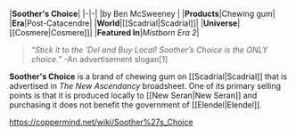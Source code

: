 |**Soother's Choice**|
|-|-|
|by  Ben McSweeney |
|**Products**|Chewing gum|
|**Era**|Post-Catacendre|
|**World**|[[Scadrial\|Scadrial]]|
|**Universe**|[[Cosmere\|Cosmere]]|
|**Featured In**|*Mistborn Era 2*|

>“*Stick it to the 'Del and Buy Local! Soother’s Choice is the ONLY choice.*”
\-An advertisement slogan[1]


**Soother's Choice** is a brand of chewing gum on [[Scadrial\|Scadrial]] that is advertised in *The New Ascendancy* broadsheet. One of its primary selling points is that it is produced locally to [[New Seran\|New Seran]] and purchasing it does not benefit the government of [[Elendel\|Elendel]].



https://coppermind.net/wiki/Soother%27s_Choice